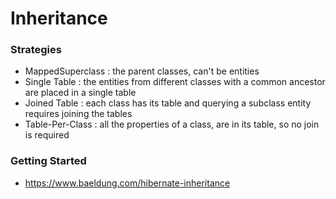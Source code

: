# Inheritance

### Strategies
- MappedSuperclass : the parent classes, can't be entities
- Single Table : the entities from different classes with a common ancestor are placed in a single table
- Joined Table : each class has its table and querying a subclass entity requires joining the tables
- Table-Per-Class : all the properties of a class, are in its table, so no join is required

### Getting Started 
- https://www.baeldung.com/hibernate-inheritance
